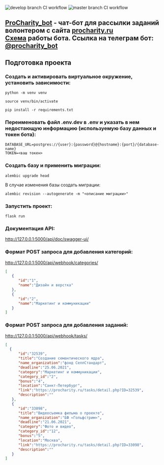 ![develop branch CI workflow](https://github.com/AntonZelinsky/ProCharity_bot/actions/workflows/develop_bot_ci.yml/badge.svg)
![master branch CI workflow](https://github.com/AntonZelinsky/ProCharity_bot/actions/workflows/master_bot_ci.yml/badge.svg)

## [ProCharity_bot](https://github.com/AntonZelinsky/ProCharity_bot/) - чат-бот для рассылки заданий волонтером с сайта [procharity.ru](https://procharity.ru/) <br> [Cхема](https://miro.com/app/board/o9J_leJfeFc=/) работы бота. Ссылка на телеграм бот: [@procharity_bot](https://t.me/procharity_bot)

## Подготовка проекта
### Создать и активировать виртуальное окружение, установить зависимости:
```
python -m venv venv

source venv/bin/activate

pip install -r requirements.txt
```
### Переименовать файл .env.dev в .env и указать в нем недостающую информацию (используемую базу данных и токен бота):
```
DATABASE_URL=postgres://{user}:{password}@{hostname}:{port}/{database-name}
TOKEN=<ваш токен>
```
### Создать базу и применить миграции:
```
alembic upgrade head
```
В случае изменения базы создать миграции:
```
alembic revision --autogenerate -m "<описание миграции>"
```
### Запустить проект:
```
flask run
```
### Документация API:
<http://127.0.0.1:5000/api/doc/swagger-ui/>

### Формат POST запроса для добавления категорий:
<http://127.0.0.1:5000/api/webhook/categories/>
```json
[
   {
      "id":"1",
      "name":"Дизайн и верстка"
   },
   {
      "id":"2",
      "name":"Маркетинг и коммуникации"
   }
]
```
### Формат POST запроса для добавления заданий:
<http://127.0.0.1:5000/api/webhook/tasks/>

```json
[
  {
      "id":"32539",
      "title":"Создание семантического ядра",
      "name_organization":"фонд СеллСтандарт",
      "deadline":"25.06.2021",
      "category":"Маркетинг и коммуникации",
      "category_id":"2",
      "bonus":"4",
      "location":"Санкт-Петербург",
      "link":"https://procharity.ru/tasks/detail.php?ID=32539",
      "description":""
   },
   {
      "id":"33098",
      "title":"Видеосъемка фильма о проекте",
      "name_organization":"БФ «Гольфстрим»",
      "deadline":"21.06.2021",
      "category":"Фото и видео",
      "category_id":"12",
      "bonus":"5",
      "location":"Москва",
      "link":"https://procharity.ru/tasks/detail.php?ID=33098",
      "description":""
   }
]

